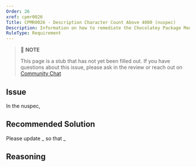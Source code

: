 ```yaml
---
Order: 26
xref: cpmr0026
Title: CPMR0026 - Description Character Count Above 4000 (nuspec)
Description: Information on how to remediate the Chocolatey Package Moderation Rule 0026
RuleType: Requirement
---
```


<?! Include "../../../../../shared/package-validator-rule-requirement.txt" /?>

> :memo: **NOTE**
>
> This page is a stub that has not yet been filled out. If you have questions about this issue, please ask in the review or reach out on [Community Chat](https://ch0.co/community)

## Issue

In the nuspec,

## Recommended Solution

Please update _ so that _

## Reasoning
